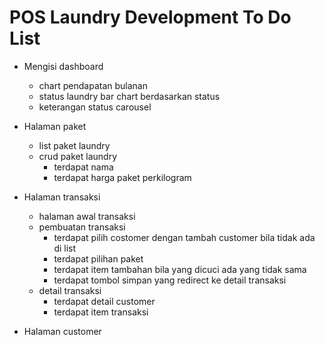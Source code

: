 # POS Laundry Development To Do List

-   Mengisi dashboard

    -   chart pendapatan bulanan
    -   status laundry bar chart berdasarkan status
    -   keterangan status carousel

-   Halaman paket

    -   list paket laundry
    -   crud paket laundry
        -   terdapat nama
        -   terdapat harga paket perkilogram

-   Halaman transaksi

    -   halaman awal transaksi
    -   pembuatan transaksi
        -   terdapat pilih costomer dengan tambah customer bila tidak ada di list
        -   terdapat pilihan paket
        -   terdapat item tambahan bila yang dicuci ada yang tidak sama
        -   terdapat tombol simpan yang redirect ke detail transaksi
    -   detail transaksi
        -   terdapat detail customer
        -   terdapat item transaksi

-   Halaman customer
